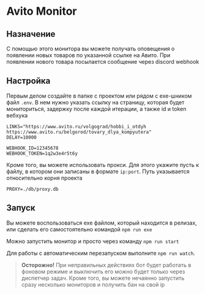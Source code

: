 # Avito Monitor

## Назначение
С помощью этого монитора вы можете получать оповещения о появлении новых товаров по указанной ссылке на Авито. При появлении нового товара посылается сообщение через discord webhook

## Настройка
Первым делом создайте в папке с проектом или рядом с exe-шником файл `.env`. В нем нужно указать ссылку на страницу, которая будет мониториться, задержку после каждой итерации, а также id и token вебхука

```dotenv
LINKS="https://www.avito.ru/volgograd/hobbi_i_otdyh https://www.avito.ru/belgorod/tovary_dlya_kompyutera"
DELAY=10000

WEBHOOK_ID=12345678
WEBHOOK_TOKEN=1q2w3e4r5t6y
```

Кроме того, вы можете использовать прокси. Для этого укажите пусть к файлу, в котором они записаны в формате `ip:port`. Путь указывается относительно корня проекта

```dotenv
PROXY=./db/proxy.db
```

## Запуск
Вы можете воспользоваться exe файлом, который находится в релизах, или сделать его самостоятельно командой `npm run exe`

Можно запустить монитор и просто через команду `npm run start`

Для работы с автоматическим перезапуском выполните `npm run watch`. 

> **Осторожно!** При неправильных действиях бот будет работать в фоновом режиме и выключить его можно будет только через диспетчер задач. Кроме того, вы можете нечаянно запустить сразу несколько мониторов и получить бан на свой ip 

